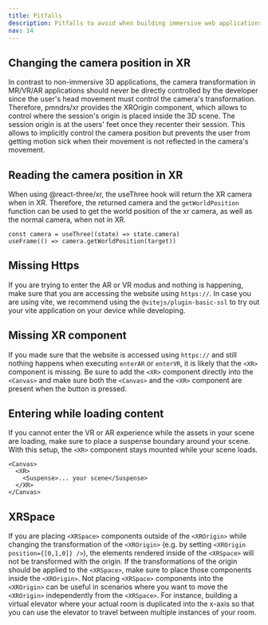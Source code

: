 ```yaml
---
title: Pitfalls
description: Pitfalls to avoid when building immersive web applications with react-three/xr
nav: 14
---
```


## Changing the camera position in XR

In contrast to non-immersive 3D applications, the camera transformation in MR/VR/AR applications should never be directly controlled by the developer since the user's head movement must control the camera's transformation. Therefore, pmndrs/xr provides the XROrigin component, which allows to control where the session's origin is placed inside the 3D scene. The session origin is at the users' feet once they recenter their session. This allows to implicitly control the camera position but prevents the user from getting motion sick when their movement is not reflected in the camera's movement.

## Reading the camera position in XR

When using @react-three/xr, the useThree hook will return the XR camera when in XR. Therefore, the returned camera and the `getWorldPosition` function can be used to get the world position of the xr camera, as well as the normal camera, when not in XR.

```tsx
const camera = useThree((state) => state.camera)
useFrame(() => camera.getWorldPosition(target))
```

## Missing Https

If you are trying to enter the AR or VR modus and nothing is happening, make sure that you are accessing the website using `https://`.
In case you are using vite, we recommend using the `@vitejs/plugin-basic-ssl` to try out your vite application on your device while developing.

## Missing XR component

If you made sure that the website is accessed using `https://` and still nothing happens when executing `enterAR` or `enterVR`, it is likely that the `<XR>` component is missing. Be sure to add the `<XR>` component directly into the `<Canvas>` and make sure both the `<Canvas>` and the `<XR>` component are present when the button is pressed.

## Entering while loading content

If you cannot enter the VR or AR experience while the assets in your scene are loading, make sure to place a suspense boundary around your scene. With this setup, the `<XR>` component stays mounted while your scene loads.

```tsx
<Canvas>
  <XR>
    <Suspense>... your scene</Suspense>
  </XR>
</Canvas>
```

## XRSpace

If you are placing `<XRSpace>` components outside of the `<XROrigin>` while changing the transformation of the `<XROrigin>` (e.g. by setting `<XROrigin position={[0,1,0]} />`), the elements rendered inside of the `<XRSpace>` will not be transformed with the origin. If the transformations of the origin should be applied to the `<XRSpace>`, make sure to place those components inside the `<XROrigin>`. Not placing `<XRSpace>` components into the `<XROrigin>` can be useful in scenarios where you want to move the `<XROrigin>` independently from the `<XRSpace>`. For instance, building a virtual elevator where your actual room is duplicated into the x-axis so that you can use the elevator to travel between multiple instances of your room.
